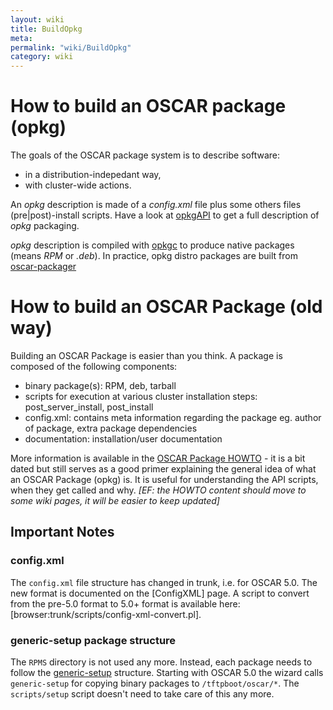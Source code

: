 ```yaml
---
layout: wiki
title: BuildOpkg
meta: 
permalink: "wiki/BuildOpkg"
category: wiki
---
```

<!-- Name: BuildOpkg -->
<!-- Version: 5 -->
<!-- Author: jparpail -->

# How to build an OSCAR package (opkg)

The goals of the OSCAR package system is to describe software:
 * in a distribution-indepedant way,
 * with cluster-wide actions.

An _opkg_ description is made of a _config.xml_ file plus some others files (pre|post)-install scripts. Have a look at [opkgAPI](opkgAPI) to get a full description of _opkg_ packaging.

_opkg_ description is compiled with [opkgc](opkg_opkgc) to produce native packages (means _RPM_ or _.deb_).
In practice, opkg distro packages are built from [oscar-packager](Building_OSCAR_Packages)

# How to build an OSCAR Package (old way)

Building an OSCAR Package is easier than you think.  A package is composed of the following components:

 * binary package(s): RPM, deb, tarball
 * scripts for execution at various cluster installation steps: post_server_install, post_install
 * config.xml: contains meta information regarding the package eg. author of package, extra package dependencies
 * documentation: installation/user documentation

More information is available in the [OSCAR Package HOWTO](http://oscar.openclustergroup.org/public/docs/devel/oscarpkg-howto_22jan04.pdf) - it is a bit dated but still serves as a good primer explaining the general idea of what an OSCAR Package (opkg) is. It is useful for understanding the API scripts, when they get called and why.
_[EF: the HOWTO content should move to some wiki pages, it will be easier to keep updated]_


## __Important Notes__

### config.xml
The `config.xml` file structure has changed in trunk, i.e. for OSCAR 5.0. The new format is documented on the [ConfigXML] page.  A script to convert from the pre-5.0 format to 5.0+ format is available here: [browser:trunk/scripts/config-xml-convert.pl].

### generic-setup package structure
The `RPMS` directory is not used any more. Instead, each package needs to follow the [generic-setup](GenericSetup) structure. Starting with OSCAR 5.0 the wizard calls `generic-setup` for copying binary packages to `/tftpboot/oscar/*`. The `scripts/setup` script doesn't need to take care of this any more.
